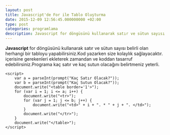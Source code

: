```yaml
---
layout: post
title: Javascript'de For ile Tablo Oluşturma
date: 2015-12-09 12:56:45.000000000 +02:00
type: post
categories: programlama
description: Javascript for döngüsünü kullanarak satır ve sütun sayısı belirli olan herhangi bir tabloyu yapabilirsiniz.Kod yazarken size kolaylık sağlayacaktır.
---
```


**Javascript** for döngüsünü kullanarak satır ve sütun sayısı belirli olan herhangi bir tabloyu yapabilirsiniz.Kod yazarken size kolaylık sağlayacaktır. içerisine gerekenleri ekleterek zamandan ve koddan tasarruf edebilirsiniz.Programa kaç satır ve kaç sutun olacağını belirtmeniz yeterli.


    <script>
        var a = parseInt(prompt("Kaç Satır Olacak?"));
        var b = parseInt(prompt("Kaç Sutun Olacak?"));
        document.write("<table border='1'>");
        for (var i = 1; i <= a; i++) {
            document.write("<tr>");
            for (var j = 1; j <= b; j++) {
                document.write("<td>" + i + ". * " + j + ". </td>");
            }
            document.write("</tr>");
        }
        document.write("</table>");
    </script>

